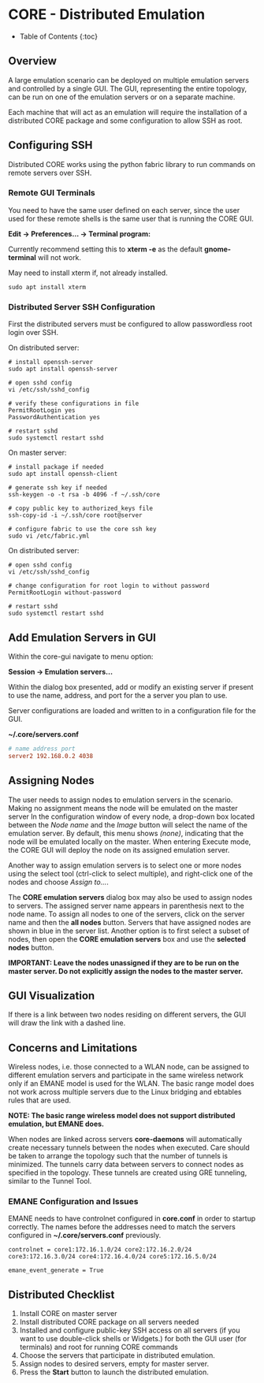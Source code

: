 # CORE - Distributed Emulation

* Table of Contents
{:toc}

## Overview

A large emulation scenario can be deployed on multiple emulation servers and
controlled by a single GUI. The GUI, representing the entire topology, can be
run on one of the emulation servers or on a separate machine.

Each machine that will act as an emulation will require the installation of a distributed CORE package and
some configuration to allow SSH as root.

## Configuring SSH

Distributed CORE works using the python fabric library to run commands on remote servers over SSH.

### Remote GUI Terminals

You need to have the same user defined on each server, since the user used 
for these remote shells is the same user that is running the CORE GUI.

**Edit -> Preferences... -> Terminal program:**

Currently recommend setting this to **xterm -e** as the default 
**gnome-terminal** will not work.

May need to install xterm if, not already installed.

```shell
sudo apt install xterm
```

### Distributed Server SSH Configuration

First the distributed servers must be configured to allow passwordless root login over SSH.

On distributed server:
```shelll
# install openssh-server
sudo apt install openssh-server

# open sshd config
vi /etc/ssh/sshd_config

# verify these configurations in file
PermitRootLogin yes
PasswordAuthentication yes

# restart sshd
sudo systemctl restart sshd
```

On master server:
```shell
# install package if needed
sudo apt install openssh-client

# generate ssh key if needed
ssh-keygen -o -t rsa -b 4096 -f ~/.ssh/core

# copy public key to authorized_keys file
ssh-copy-id -i ~/.ssh/core root@server

# configure fabric to use the core ssh key
sudo vi /etc/fabric.yml
``` 

On distributed server:
```shell
# open sshd config
vi /etc/ssh/sshd_config

# change configuration for root login to without password
PermitRootLogin without-password

# restart sshd
sudo systemctl restart sshd
```

## Add Emulation Servers in GUI

Within the core-gui navigate to menu option:

**Session -> Emulation servers...**

Within the dialog box presented, add or modify an existing server if present
to use the name, address, and port for the a server you plan to use.

Server configurations are loaded and written to in a configuration file for
the GUI.

**~/.core/servers.conf**
```conf
# name address port
server2 192.168.0.2 4038
```

## Assigning Nodes

The user needs to assign nodes to emulation servers in the scenario. Making no
assignment means the node will be emulated on the master server
In the configuration window of every node, a drop-down box located between
the *Node name* and the *Image* button will select the name of the emulation
server. By default, this menu shows *(none)*, indicating that the node will
be emulated locally on the master. When entering Execute mode, the CORE GUI
will deploy the node on its assigned emulation server.

Another way to assign emulation servers is to select one or more nodes using
the select tool (ctrl-click to select multiple), and right-click one of the
nodes and choose *Assign to...*.

The **CORE emulation servers** dialog box may also be used to assign nodes to
servers. The assigned server name appears in parenthesis next to the node name.
To assign all nodes to one of the servers, click on the server name and then
the **all nodes** button. Servers that have assigned nodes are shown in blue in
the server list. Another option is to first select a subset of nodes, then open
the **CORE emulation servers** box and use the **selected nodes** button.

**IMPORTANT: Leave the nodes unassigned if they are to be run on the master 
server. Do not explicitly assign the nodes to the master server.**

## GUI Visualization

If there is a link between two nodes residing on different servers, the GUI
will draw the link with a dashed line.

## Concerns and Limitations

Wireless nodes, i.e. those connected to a WLAN node, can be assigned to
different emulation servers and participate in the same wireless network
only if an EMANE model is used for the WLAN. The basic range model does 
not work across multiple servers due to the Linux bridging and ebtables 
rules that are used.

**NOTE: The basic range wireless model does not support distributed emulation,
but EMANE does.**
 
When nodes are linked across servers **core-daemons** will automatically 
create necessary tunnels between the nodes when executed. Care should be taken
to arrange the topology such that the number of tunnels is minimized. The 
tunnels carry data between servers to connect nodes as specified in the topology.
These tunnels are created using GRE tunneling, similar to the Tunnel Tool.

### EMANE Configuration and Issues

EMANE needs to have controlnet configured in **core.conf** in order to startup correctly.
The names before the addresses need to match the servers configured in 
**~/.core/servers.conf** previously.

```shell
controlnet = core1:172.16.1.0/24 core2:172.16.2.0/24 core3:172.16.3.0/24 core4:172.16.4.0/24 core5:172.16.5.0/24
```

```shell
emane_event_generate = True
```

## Distributed Checklist

1. Install CORE on master server
1. Install distributed CORE package on all servers needed
1. Installed and configure public-key SSH access on all servers (if you want to use
double-click shells or Widgets.) for both the GUI user (for terminals) and root for running CORE commands
1. Choose the servers that participate in distributed emulation.
1. Assign nodes to desired servers, empty for master server.
1. Press the **Start** button to launch the distributed emulation.
